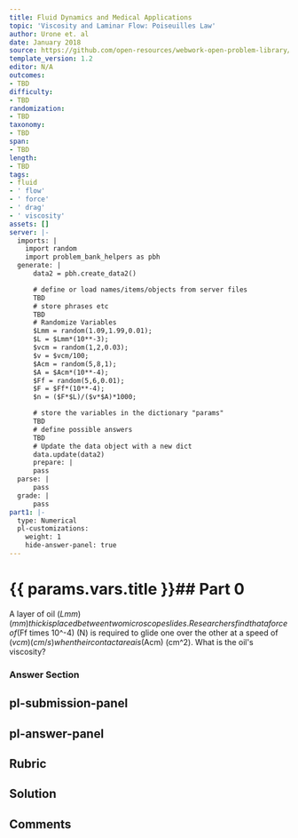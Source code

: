 ```yaml
---
title: Fluid Dynamics and Medical Applications
topic: 'Viscosity and Laminar Flow: Poiseuilles Law'
author: Urone et. al
date: January 2018
source: https://github.com/open-resources/webwork-open-problem-library/tree/master/Contrib/BrockPhysics/College_Physics_Urone/12.Fluid_Dynamics_and_Medical_Applications/12-04.Viscosity_and_Laminar_Flow.Poiseuilles_Law/NU_U17_12_04_013.pg
template_version: 1.2
editor: N/A
outcomes:
- TBD
difficulty:
- TBD
randomization:
- TBD
taxonomy:
- TBD
span:
- TBD
length:
- TBD
tags:
- fluid
- ' flow'
- ' force'
- ' drag'
- ' viscosity'
assets: []
server: |-
  imports: |
    import random
    import problem_bank_helpers as pbh
  generate: |
      data2 = pbh.create_data2()

      # define or load names/items/objects from server files
      TBD
      # store phrases etc
      TBD
      # Randomize Variables
      $Lmm = random(1.09,1.99,0.01);
      $L = $Lmm*(10**-3);
      $vcm = random(1,2,0.03);
      $v = $vcm/100;
      $Acm = random(5,8,1);
      $A = $Acm*(10**-4);
      $Ff = random(5,6,0.01);
      $F = $Ff*(10**-4);
      $n = ($F*$L)/($v*$A)*1000;

      # store the variables in the dictionary "params"
      TBD
      # define possible answers
      TBD
      # Update the data object with a new dict
      data.update(data2)
      prepare: |
      pass
  parse: |
      pass
  grade: |
      pass
part1: |-
  type: Numerical
  pl-customizations:
    weight: 1
    hide-answer-panel: true
---
```


# {{ params.vars.title }}## Part 0 
A layer of oil ($Lmm) (mm) thick is placed between two microscope slides. Researchers find that a force of ($Ff times 10^-4) (N) is required to glide one over the other at a speed of ($vcm) (cm/s) when their contact area is ($Acm) (cm^2). What is the oil's viscosity? 


### Answer Section 


## pl-submission-panel 


## pl-answer-panel 


## Rubric 


## Solution 


## Comments 


